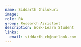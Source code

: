 ```yaml
---
name: Siddarth Chilukuri
image: 
role: RA
group: Research Assistant  
description: Work-Learn Student 
links:
  email: siddarth_ch@outlook.com 
---
```

